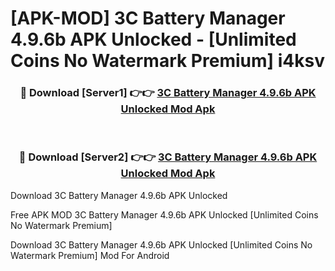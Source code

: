 # [APK-MOD] 3C Battery Manager 4.9.6b APK Unlocked - [Unlimited Coins No Watermark Premium] i4ksv



<div align="center">
<h3>🔴 Download [Server1] 👉👉 <a href="https://momento.my/?title=3C_Battery_Manager_4.9.6b_APK_Unlocked">3C Battery Manager 4.9.6b APK Unlocked Mod Apk</a></h3><br>

<h3>🔴 Download [Server2] 👉👉 <a href="https://momento.my/?title=3C_Battery_Manager_4.9.6b_APK_Unlocked">3C Battery Manager 4.9.6b APK Unlocked Mod Apk</a></h3>
</div>



Download 3C Battery Manager 4.9.6b APK Unlocked 

Free APK MOD 3C Battery Manager 4.9.6b APK Unlocked [Unlimited Coins No Watermark Premium]

Download 3C Battery Manager 4.9.6b APK Unlocked [Unlimited Coins No Watermark Premium] Mod For Android
